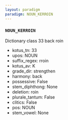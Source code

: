 ```yaml
---
layout: paradigm
paradigm: NOUN_KERROIN
---
```

### ` NOUN_KERROIN `

Dictionary class 33 back roin
* kotus_tn: 33
* upos: NOUN
* suffix_regex: rroin
* kotus_av: K
* grade_dir: strengthen
* harmony: back
* possessive: False
* stem_diphthong: None
* deletion: roin
* plurale_tantum: False
* clitics: False
* pos: NOUN
* stem_vowel: None
